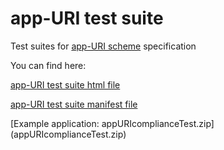app-URI test suite
==========

Test suites for [app-URI scheme](http://app-uri.sysapps.org/) specification

You can find here:

[app-URI test suite html file](appURI_test.html) 

[app-URI test suite manifest file](manifest.webapp) 

[Example application: appURIcomplianceTest.zip] (appURIcomplianceTest.zip)
